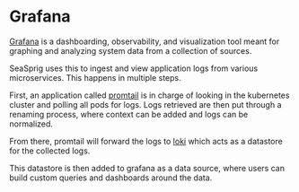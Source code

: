 # Grafana

[Grafana](https://grafana.com/ "grafana.com") is a dashboarding, observability, and visualization tool meant for graphing and analyzing system data from a collection of sources.

SeaSprig uses this to ingest and view application logs from various microservices. This happens in multiple steps.

First, an application called [promtail](https://grafana.com/docs/loki/latest/send-data/promtail/ "promtail agent") is in charge of looking in the kubernetes cluster and polling all pods for logs. Logs retrieved are then put through a renaming process, where context can be added and logs can be normalized.

From there, promtail will forward the logs to [loki](https://grafana.com/docs/loki/latest/ "grafana loki") which acts as a datastore for the collected logs.

This datastore is then added to grafana as a data source, where users can build custom queries and dashboards around the data.
